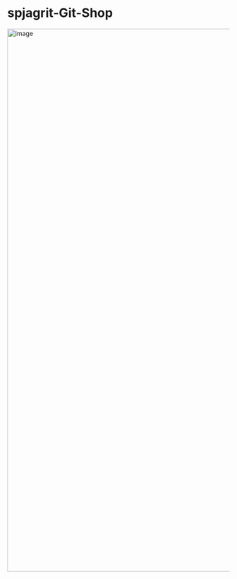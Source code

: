 # spjagrit-Git-Shop

<img width="1230" alt="image" src="https://user-images.githubusercontent.com/97080055/198863189-df9f7e97-428c-426a-8178-7ab47c503223.png">
